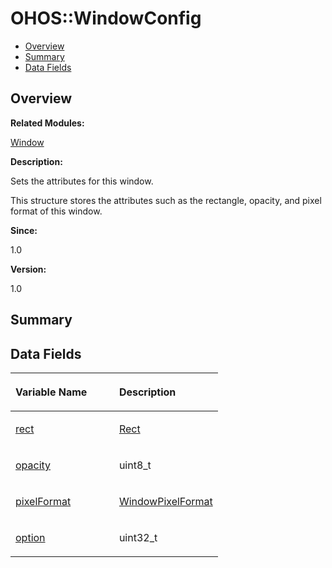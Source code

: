 # OHOS::WindowConfig<a name="EN-US_TOPIC_0000001054718139"></a>

-   [Overview](#section948546250165632)
-   [Summary](#section1253295620165632)
-   [Data Fields](#pub-attribs)

## **Overview**<a name="section948546250165632"></a>

**Related Modules:**

[Window](window.md)

**Description:**

Sets the attributes for this window. 

This structure stores the attributes such as the rectangle, opacity, and pixel format of this window.

**Since:**

1.0

**Version:**

1.0

## **Summary**<a name="section1253295620165632"></a>

## Data Fields<a name="pub-attribs"></a>

<a name="table51162694165632"></a>
<table><thead align="left"><tr id="row2033553406165632"><th class="cellrowborder" valign="top" width="50%" id="mcps1.1.3.1.1"><p id="p1451494992165632"><a name="p1451494992165632"></a><a name="p1451494992165632"></a>Variable Name</p>
</th>
<th class="cellrowborder" valign="top" width="50%" id="mcps1.1.3.1.2"><p id="p1760865527165632"><a name="p1760865527165632"></a><a name="p1760865527165632"></a>Description</p>
</th>
</tr>
</thead>
<tbody><tr id="row854435354165632"><td class="cellrowborder" valign="top" width="50%" headers="mcps1.1.3.1.1 "><p id="p1194779652165632"><a name="p1194779652165632"></a><a name="p1194779652165632"></a><a href="window.md#gabb7c9c7f86fb9f1d29728ca0afa10668">rect</a></p>
</td>
<td class="cellrowborder" valign="top" width="50%" headers="mcps1.1.3.1.2 "><p id="p1501347991165632"><a name="p1501347991165632"></a><a name="p1501347991165632"></a><a href="ohos-rect.md">Rect</a> </p>
</td>
</tr>
<tr id="row1440787433165632"><td class="cellrowborder" valign="top" width="50%" headers="mcps1.1.3.1.1 "><p id="p247497587165632"><a name="p247497587165632"></a><a name="p247497587165632"></a><a href="window.md#ga848d59949e340c4c2572c49212eb6f5a">opacity</a></p>
</td>
<td class="cellrowborder" valign="top" width="50%" headers="mcps1.1.3.1.2 "><p id="p1921121636165632"><a name="p1921121636165632"></a><a name="p1921121636165632"></a>uint8_t </p>
</td>
</tr>
<tr id="row1492985281165632"><td class="cellrowborder" valign="top" width="50%" headers="mcps1.1.3.1.1 "><p id="p1548996555165632"><a name="p1548996555165632"></a><a name="p1548996555165632"></a><a href="window.md#ga213fd5a52a7232dd4fbaef7108e2a36a">pixelFormat</a></p>
</td>
<td class="cellrowborder" valign="top" width="50%" headers="mcps1.1.3.1.2 "><p id="p515753269165632"><a name="p515753269165632"></a><a name="p515753269165632"></a><a href="window.md#gade9f6a70c1e8547785d266aab3ca5725">WindowPixelFormat</a> </p>
</td>
</tr>
<tr id="row129981541165632"><td class="cellrowborder" valign="top" width="50%" headers="mcps1.1.3.1.1 "><p id="p1628870348165632"><a name="p1628870348165632"></a><a name="p1628870348165632"></a><a href="window.md#gae5bf33ab2eecd5dcafe2eb3da43d6f27">option</a></p>
</td>
<td class="cellrowborder" valign="top" width="50%" headers="mcps1.1.3.1.2 "><p id="p1910762401165632"><a name="p1910762401165632"></a><a name="p1910762401165632"></a>uint32_t </p>
</td>
</tr>
</tbody>
</table>

